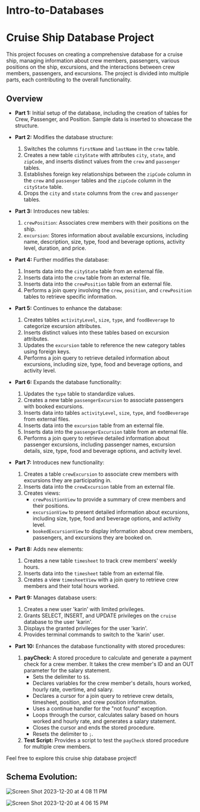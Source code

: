 # Intro-to-Databases

# Cruise Ship Database Project

This project focuses on creating a comprehensive database for a cruise ship, managing information about crew members, passengers, various positions on the ship, excursions, and the interactions between crew members, passengers, and excursions. The project is divided into multiple parts, each contributing to the overall functionality.

## Overview

- **Part 1:** Initial setup of the database, including the creation of tables for Crew, Passenger, and Position. Sample data is inserted to showcase the structure.

- **Part 2:** Modifies the database structure:
  1. Switches the columns `firstName` and `lastName` in the `crew` table.
  2. Creates a new table `cityState` with attributes `city`, `state`, and `zipCode`, and inserts distinct values from the `crew` and `passenger` tables.
  3. Establishes foreign key relationships between the `zipCode` column in the `crew` and `passenger` tables and the `zipCode` column in the `cityState` table.
  4. Drops the `city` and `state` columns from the `crew` and `passenger` tables.

- **Part 3:** Introduces new tables:
  1. `crewPosition`: Associates crew members with their positions on the ship.
  2. `excursion`: Stores information about available excursions, including name, description, size, type, food and beverage options, activity level, duration, and price.

- **Part 4:** Further modifies the database:
  1. Inserts data into the `cityState` table from an external file.
  2. Inserts data into the `crew` table from an external file.
  3. Inserts data into the `crewPosition` table from an external file.
  4. Performs a join query involving the `crew`, `position`, and `crewPosition` tables to retrieve specific information.

- **Part 5:** Continues to enhance the database:
  1. Creates tables `activityLevel`, `size`, `type`, and `foodBeverage` to categorize excursion attributes.
  2. Inserts distinct values into these tables based on excursion attributes.
  3. Updates the `excursion` table to reference the new category tables using foreign keys.
  4. Performs a join query to retrieve detailed information about excursions, including size, type, food and beverage options, and activity level.

- **Part 6:** Expands the database functionality:
  1. Updates the `type` table to standardize values.
  2. Creates a new table `passengerExcursion` to associate passengers with booked excursions.
  3. Inserts data into tables `activityLevel`, `size`, `type`, and `foodBeverage` from external files.
  4. Inserts data into the `excursion` table from an external file.
  5. Inserts data into the `passengerExcursion` table from an external file.
  6. Performs a join query to retrieve detailed information about passenger excursions, including passenger names, excursion details, size, type, food and beverage options, and activity level.

- **Part 7:** Introduces new functionality:
  1. Creates a table `crewExcursion` to associate crew members with excursions they are participating in.
  2. Inserts data into the `crewExcursion` table from an external file.
  3. Creates views:
     - `crewPositionView` to provide a summary of crew members and their positions.
     - `excursionView` to present detailed information about excursions, including size, type, food and beverage options, and activity level.
     - `bookedExcursionView` to display information about crew members, passengers, and excursions they are booked on.

- **Part 8:** Adds new elements:
  1. Creates a new table `timesheet` to track crew members' weekly hours.
  2. Inserts data into the `timesheet` table from an external file.
  3. Creates a view `timesheetView` with a join query to retrieve crew members and their total hours worked.

- **Part 9:** Manages database users:
  1. Creates a new user 'karin' with limited privileges.
  2. Grants SELECT, INSERT, and UPDATE privileges on the `cruise` database to the user 'karin'.
  3. Displays the granted privileges for the user 'karin'.
  4. Provides terminal commands to switch to the 'karin' user.

- **Part 10:** Enhances the database functionality with stored procedures:
  1. **payCheck:** A stored procedure to calculate and generate a payment check for a crew member. It takes the crew member's ID and an OUT parameter for the salary statement.
      - Sets the delimiter to `$$`.
      - Declares variables for the crew member's details, hours worked, hourly rate, overtime, and salary.
      - Declares a cursor for a join query to retrieve crew details, timesheet, position, and crew position information.
      - Uses a continue handler for the "not found" exception.
      - Loops through the cursor, calculates salary based on hours worked and hourly rate, and generates a salary statement.
      - Closes the cursor and ends the stored procedure.
      - Resets the delimiter to `;`.
  2. **Test Script:** Provides a script to test the `payCheck` stored procedure for multiple crew members.

Feel free to explore this cruise ship database project!

## Schema Evolution:

![Screen Shot 2023-12-20 at 4 08 11 PM](https://github.com/aluisrodriguezr/Intro-to-Databases/assets/96503213/3befd6b5-65a2-401a-811f-2e86a01e993a)

![Screen Shot 2023-12-20 at 4 06 15 PM](https://github.com/aluisrodriguezr/Intro-to-Databases/assets/96503213/3e85f825-8e1d-489a-b053-714d1f56f426)
